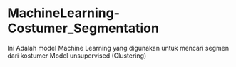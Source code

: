 # MachineLearning-Costumer_Segmentation
Ini Adalah model Machine Learning yang digunakan untuk mencari segmen dari kostumer
Model unsupervised (Clustering)
